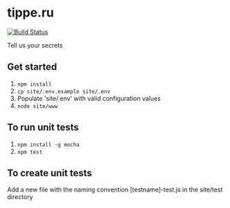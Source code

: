 # tippe.ru

[![Build Status](https://travis-ci.org/BenAllenUK/tippe.ru.svg?branch=master)](https://travis-ci.org/BenAllenUK/tippe.ru)

Tell us your secrets

## Get started
 1) `npm install`
 2) `cp site/.env.example site/.env`
 3) Populate 'site/.env' with valid configuration values
 4) `node site/www`

## To run unit tests
 1) `npm install -g mocha`
 2) `npm test`

## To create unit tests

Add a new file with the naming convention \[testname\]-test.js in the site/test directory
